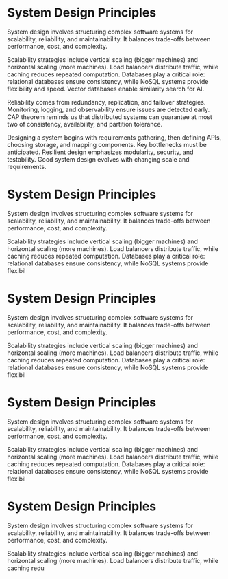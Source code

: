 # System Design Principles

System design involves structuring complex software systems for scalability, reliability, and maintainability. It balances trade-offs between performance, cost, and complexity.

Scalability strategies include vertical scaling (bigger machines) and horizontal scaling (more machines). Load balancers distribute traffic, while caching reduces repeated computation. Databases play a critical role: relational databases ensure consistency, while NoSQL systems provide flexibility and speed. Vector databases enable similarity search for AI.

Reliability comes from redundancy, replication, and failover strategies. Monitoring, logging, and observability ensure issues are detected early. CAP theorem reminds us that distributed systems can guarantee at most two of consistency, availability, and partition tolerance.

Designing a system begins with requirements gathering, then defining APIs, choosing storage, and mapping components. Key bottlenecks must be anticipated. Resilient design emphasizes modularity, security, and testability. Good system design evolves with changing scale and requirements.

# System Design Principles

System design involves structuring complex software systems for scalability, reliability, and maintainability. It balances trade-offs between performance, cost, and complexity.

Scalability strategies include vertical scaling (bigger machines) and horizontal scaling (more machines). Load balancers distribute traffic, while caching reduces repeated computation. Databases play a critical role: relational databases ensure consistency, while NoSQL systems provide flexibil

# System Design Principles

System design involves structuring complex software systems for scalability, reliability, and maintainability. It balances trade-offs between performance, cost, and complexity.

Scalability strategies include vertical scaling (bigger machines) and horizontal scaling (more machines). Load balancers distribute traffic, while caching reduces repeated computation. Databases play a critical role: relational databases ensure consistency, while NoSQL systems provide flexibil

# System Design Principles

System design involves structuring complex software systems for scalability, reliability, and maintainability. It balances trade-offs between performance, cost, and complexity.

Scalability strategies include vertical scaling (bigger machines) and horizontal scaling (more machines). Load balancers distribute traffic, while caching reduces repeated computation. Databases play a critical role: relational databases ensure consistency, while NoSQL systems provide flexibil

# System Design Principles

System design involves structuring complex software systems for scalability, reliability, and maintainability. It balances trade-offs between performance, cost, and complexity.

Scalability strategies include vertical scaling (bigger machines) and horizontal scaling (more machines). Load balancers distribute traffic, while caching redu